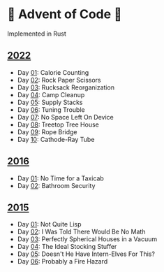 # 🎄 Advent of Code 🎄

Implemented in Rust

## [2022](https://adventofcode.com/2022)

- Day [01](https://github.com/cyrillvetter/aoc-rust/blob/main/src/year_2022/day_01.rs): Calorie Counting
- Day [02](https://github.com/cyrillvetter/aoc-rust/blob/main/src/year_2022/day_02.rs): Rock Paper Scissors
- Day [03](https://github.com/cyrillvetter/aoc-rust/blob/main/src/year_2022/day_03.rs): Rucksack Reorganization
- Day [04](https://github.com/cyrillvetter/aoc-rust/blob/main/src/year_2022/day_04.rs): Camp Cleanup
- Day [05](https://github.com/cyrillvetter/aoc-rust/blob/main/src/year_2022/day_05.rs): Supply Stacks
- Day [06](https://github.com/cyrillvetter/aoc-rust/blob/main/src/year_2022/day_06.rs): Tuning Trouble
- Day [07](https://github.com/cyrillvetter/aoc-rust/blob/main/src/year_2022/day_07.rs): No Space Left On Device
- Day [08](https://github.com/cyrillvetter/aoc-rust/blob/main/src/year_2022/day_08.rs): Treetop Tree House
- Day [09](https://github.com/cyrillvetter/aoc-rust/blob/main/src/year_2022/day_09.rs): Rope Bridge
- Day [10](https://github.com/cyrillvetter/aoc-rust/blob/main/src/year_2022/day_10.rs): Cathode-Ray Tube

## [2016](https://adventofcode.com/2016)

- Day [01](https://github.com/cyrillvetter/aoc-rust/blob/main/src/year_2016/day_01.rs): No Time for a Taxicab
- Day [02](https://github.com/cyrillvetter/aoc-rust/blob/main/src/year_2016/day_02.rs): Bathroom Security

## [2015](https://adventofcode.com/2015)

- Day [01](https://github.com/cyrillvetter/aoc-rust/blob/main/src/year_2015/day_01.rs): Not Quite Lisp
- Day [02](https://github.com/cyrillvetter/aoc-rust/blob/main/src/year_2015/day_02.rs): I Was Told There Would Be No Math
- Day [03](https://github.com/cyrillvetter/aoc-rust/blob/main/src/year_2015/day_03.rs): Perfectly Spherical Houses in a Vacuum
- Day [04](https://github.com/cyrillvetter/aoc-rust/blob/main/src/year_2015/day_04.rs): The Ideal Stocking Stuffer
- Day [05](https://github.com/cyrillvetter/aoc-rust/blob/main/src/year_2015/day_05.rs): Doesn't He Have Intern-Elves For This?
- Day [06](https://github.com/cyrillvetter/aoc-rust/blob/main/src/year_2015/day_06.rs): Probably a Fire Hazard